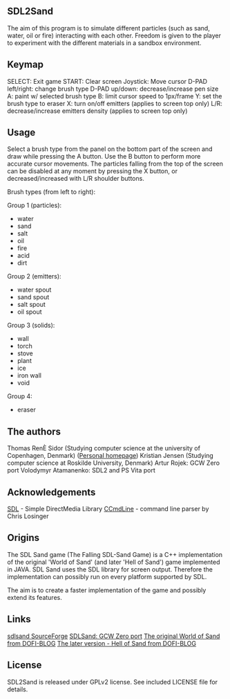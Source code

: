 SDL2Sand
-----------------
The aim of this program is to simulate different particles (such as sand, water, oil or fire) interacting with each other.
Freedom is given to the player to experiment with the different materials in a sandbox environment.

Keymap
-----------------
SELECT: Exit game
START: Clear screen
Joystick: Move cursor
D-PAD left/right: change brush type
D-PAD up/down: decrease/increase pen size
A: paint w/ selected brush type
B: limit cursor speed to 1px/frame
Y: set the brush type to eraser
X: turn on/off emitters (applies to screen top only)
L/R: decrease/increase emitters density (applies to screen top only)

Usage
----------------
Select a brush type from the panel on the bottom part of the screen and draw while pressing
the A button. Use the B button to perform more accurate cursor movements. The particles falling from the top of the screen can be disabled at any moment by pressing the X button, or decreased/increased with L/R shoulder buttons.

Brush types (from left to right):

Group 1 (particles):
* water
* sand
* salt
* oil
* fire
* acid
* dirt

Group 2 (emitters):
* water spout
* sand spout
* salt spout
* oil spout

Group 3 (solids):
* wall
* torch
* stove
* plant
* ice
* iron wall
* void

Group 4:
* eraser

The authors
----------------
Thomas RenÈ Sidor (Studying computer science at the university of Copenhagen, Denmark) ([Personal homepage](http://www.mcbyte.dk))
Kristian Jensen (Studying computer science at Roskilde University, Denmark)
Artur Rojek: GCW Zero port
Volodymyr Atamanenko: SDL2 and PS Vita port 

Acknowledgements
----------------
[SDL](http://www.libsdl.org) - Simple DirectMedia Library
[CCmdLine](http://www.codeproject.com/cpp/ccmdline.asp) - command line parser by Chris Losinger

Origins
-----------------
The SDL Sand game (The Falling SDL-Sand Game) is a C++ implementation of the original 'World of
Sand' (and later 'Hell of Sand') game implemented in JAVA. SDL Sand uses the SDL library for
screen output. Therefore the implementation can possibly run on every platform supported by SDL.

The aim is to create a faster implementation of the game and possibly extend its features.

Links
-----------------
[sdlsand SourceForge](http://sourceforge.net/projects/sdlsand)
[SDLSand: GCW Zero port](https://github.com/zear/SDLSand)
[The original World of Sand from DOFI-BLOG](http://ishi.blog2.fc2.com/blog-entry-158.html)
[The later version - Hell of Sand from DOFI-BLOG](http://ishi.blog2.fc2.com/blog-entry-164.html)

License
-----------------
SDL2Sand is released under GPLv2 license. See included LICENSE file for details.

